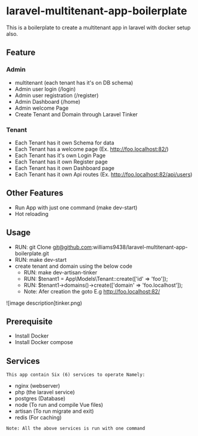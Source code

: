 # laravel-multitenant-app-boilerplate
This is a boilerplate to create a multitenant app in laravel with docker setup also.

## Feature
### Admin 
- multitenant (each tenant has it's on DB schema)
- Admin user login (/login)
- Admin user registration (/register)
- Admin Dashboard (/home)
- Admin welcome Page
- Create Tenant and Domain through Laravel Tinker

### Tenant
- Each Tenant has it own Schema for data
- Each Tenant has a welcome page (Ex. http://foo.localhost:82/)
- Each Tenant has it's own Login Page
- Each Tenant has it own Register page
- Each Tenant has it own Dashboard page
- Each Tenant has it own Api routes (Ex. http://foo.localhost:82/api/users)

## Other Features 
- Run App with just one command (make dev-start)
- Hot reloading

## Usage
- RUN: git Clone git@github.com:williams9438/laravel-multitenant-app-boilerplate.git
- RUN: make dev-start
- create tenant and domain using the below code
    - RUN: make dev-artisan-tinker
    - RUN: $tenant1 = App\Models\Tenant::create(['id' => 'foo']);
    - RUN: $tenant1->domains()->create(['domain' => 'foo.localhost']);
    - Note: Afer creation the goto E.g http://foo.localhost:82/

![image description]tinker.png)

## Prerequisite
- Install Docker
- Install Docker compose

## Services
`This app contain Six (6) services to operate Namely:`
- nginx (webserver)
- php (the laravel service)
- postgres (Database)
- node (To run and compile Vue files)
- artisan (To run migrate and exit)
- redis (For caching)

`Note: All the above services is run with one command `




